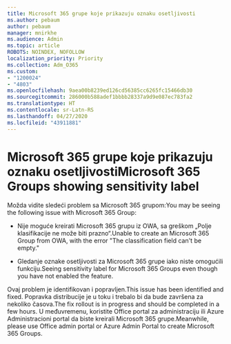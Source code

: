 ```yaml
---
title: Microsoft 365 grupe koje prikazuju oznaku osetljivosti
ms.author: pebaum
author: pebaum
manager: mnirkhe
ms.audience: Admin
ms.topic: article
ROBOTS: NOINDEX, NOFOLLOW
localization_priority: Priority
ms.collection: Adm_O365
ms.custom:
- "1200024"
- "4803"
ms.openlocfilehash: 9aea00b8239ed126cd56385cc6265fc15466db30
ms.sourcegitcommit: 286000b588adef1bbbb28337a9d9e087ec783fa2
ms.translationtype: HT
ms.contentlocale: sr-Latn-RS
ms.lasthandoff: 04/27/2020
ms.locfileid: "43911881"
---
```

# <a name="microsoft-365-groups-showing-sensitivity-label"></a><span data-ttu-id="1b220-102">Microsoft 365 grupe koje prikazuju oznaku osetljivosti</span><span class="sxs-lookup"><span data-stu-id="1b220-102">Microsoft 365 Groups showing sensitivity label</span></span>

<span data-ttu-id="1b220-103">Možda vidite sledeći problem sa Microsoft 365 grupom:</span><span class="sxs-lookup"><span data-stu-id="1b220-103">You may be seeing the following issue with Microsoft 365 Group:</span></span>

- <span data-ttu-id="1b220-104">Nije moguće kreirati Microsoft 365 grupu iz OWA, sa greškom „Polje klasifikacije ne može biti prazno“.</span><span class="sxs-lookup"><span data-stu-id="1b220-104">Unable to create an Microsoft 365 Group from OWA, with the error "The classification field can't be empty."</span></span>

- <span data-ttu-id="1b220-105">Gledanje oznake osetljivosti za Microsoft 365 grupe iako niste omogućili funkciju.</span><span class="sxs-lookup"><span data-stu-id="1b220-105">Seeing sensitivity label for Microsoft 365 Groups even though you have not enabled the feature.</span></span>

<span data-ttu-id="1b220-106">Ovaj problem je identifikovan i popravljen.</span><span class="sxs-lookup"><span data-stu-id="1b220-106">This issue has been identified and fixed.</span></span> <span data-ttu-id="1b220-107">Popravka distribucije je u toku i trebalo bi da bude završena za nekoliko časova.</span><span class="sxs-lookup"><span data-stu-id="1b220-107">The fix rollout is in progress and should be completed in a few hours.</span></span> <span data-ttu-id="1b220-108">U međuvremenu, koristite Office portal za administraciju ili Azure Administracioni portal da biste kreirali Microsoft 365 grupe.</span><span class="sxs-lookup"><span data-stu-id="1b220-108">Meanwhile, please use Office admin portal or Azure Admin Portal to create Microsoft 365 Groups.</span></span>  
